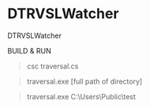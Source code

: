 # DTRVSLWatcher
DTRVSLWatcher

BUILD & RUN
>csc traversal.cs

>traversal.exe [full path of directory]

>traversal.exe C:\Users\Public\test
    
